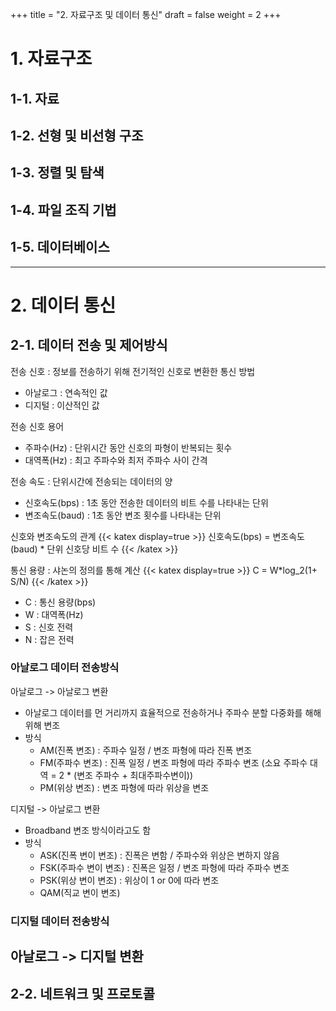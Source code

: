 +++
title = "2. 자료구조 및 데이터 통신"
draft = false
weight = 2
+++
# 1. 자료구조
## 1-1. 자료
## 1-2. 선형 및 비선형 구조
## 1-3. 정렬 및 탐색
## 1-4. 파일 조직 기법
## 1-5. 데이터베이스
---
# 2. 데이터 통신
## 2-1. 데이터 전송 및 제어방식
전송 신호 : 정보를 전송하기 위해 전기적인 신호로 변환한 통신 방법
- 아날로그 : 연속적인 값
- 디지털 : 이산적인 값

전송 신호 용어
- 주파수(Hz) : 단위시간 동안 신호의 파형이 반복되는 횟수
- 대역폭(Hz) : 최고 주파수와 최저 주파수 사이 간격

전송 속도 : 단위시간에 전송되는 데이터의 양
- 신호속도(bps) : 1초 동안 전송한 데이터의 비트 수를 나타내는 단위
- 변조속도(baud) : 1초 동안 변조 횟수를 나타내는 단위

신호와 변조속도의 관계
{{< katex display=true >}}
신호속도(bps) = 변조속도(baud) * 단위 신호당 비트 수
{{< /katex >}}

통신 용량 : 샤논의 정의를 통해 계산
{{< katex display=true >}}
C = W*log_2(1+ S/N)
{{< /katex >}}
- C : 통신 용량(bps)
- W : 대역폭(Hz)
- S : 신호 전력
- N : 잡은 전력

### 아날로그 데이터 전송방식
아날로그 -> 아날로그 변환
- 아날로그 데이터를 먼 거리까지 효율적으로 전송하거나 주파수 분할 다중화를 해해 위해 변조
- 방식
    - AM(진폭 변조) : 주파수 일정 / 변조 파형에 따라 진폭 변조
    - FM(주파수 변조) : 진폭 일정 / 변조 파형에 따라 주파수 변조 (소요 주파수 대역 = 2 * (변조 주파수 + 최대주파수변이))
    - PM(위상 변조) : 변조 파형에 따라 위상을 변조

디지털 -> 아날로그 변환
- Broadband 변조 방식이라고도 함
- 방식
    - ASK(진폭 변이 변조) : 진폭은 변함 / 주파수와 위상은 변하지 않음
    - FSK(주파수 변이 변조) : 진폭은 일정 / 변조 파형에 따라 주파수 변조
    - PSK(위상 변이 변조) : 위상이 1 or 0에 따라 변조
    - QAM(직교 변이 변조)

### 디지털 데이터 전송방식
아날로그 -> 디지털 변환
- 


## 2-2. 네트워크 및 프로토콜